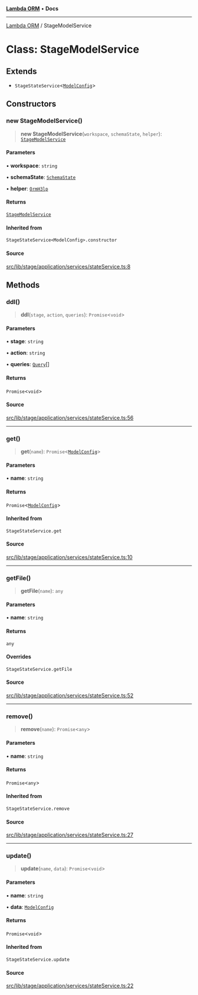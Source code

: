 [**Lambda ORM**](../README.md) • **Docs**

***

[Lambda ORM](../README.md) / StageModelService

# Class: StageModelService

## Extends

- `StageStateService`\<[`ModelConfig`](../interfaces/ModelConfig.md)\>

## Constructors

### new StageModelService()

> **new StageModelService**(`workspace`, `schemaState`, `helper`): [`StageModelService`](StageModelService.md)

#### Parameters

• **workspace**: `string`

• **schemaState**: [`SchemaState`](SchemaState.md)

• **helper**: [`OrmH3lp`](OrmH3lp.md)

#### Returns

[`StageModelService`](StageModelService.md)

#### Inherited from

`StageStateService<ModelConfig>.constructor`

#### Source

[src/lib/stage/application/services/stateService.ts:8](https://github.com/lambda-orm/lambdaorm/blob/b5545097c371addc7799ba0f29b9e8204e97d347/src/lib/stage/application/services/stateService.ts#L8)

## Methods

### ddl()

> **ddl**(`stage`, `action`, `queries`): `Promise`\<`void`\>

#### Parameters

• **stage**: `string`

• **action**: `string`

• **queries**: [`Query`](Query.md)[]

#### Returns

`Promise`\<`void`\>

#### Source

[src/lib/stage/application/services/stateService.ts:56](https://github.com/lambda-orm/lambdaorm/blob/b5545097c371addc7799ba0f29b9e8204e97d347/src/lib/stage/application/services/stateService.ts#L56)

***

### get()

> **get**(`name`): `Promise`\<[`ModelConfig`](../interfaces/ModelConfig.md)\>

#### Parameters

• **name**: `string`

#### Returns

`Promise`\<[`ModelConfig`](../interfaces/ModelConfig.md)\>

#### Inherited from

`StageStateService.get`

#### Source

[src/lib/stage/application/services/stateService.ts:10](https://github.com/lambda-orm/lambdaorm/blob/b5545097c371addc7799ba0f29b9e8204e97d347/src/lib/stage/application/services/stateService.ts#L10)

***

### getFile()

> **getFile**(`name`): `any`

#### Parameters

• **name**: `string`

#### Returns

`any`

#### Overrides

`StageStateService.getFile`

#### Source

[src/lib/stage/application/services/stateService.ts:52](https://github.com/lambda-orm/lambdaorm/blob/b5545097c371addc7799ba0f29b9e8204e97d347/src/lib/stage/application/services/stateService.ts#L52)

***

### remove()

> **remove**(`name`): `Promise`\<`any`\>

#### Parameters

• **name**: `string`

#### Returns

`Promise`\<`any`\>

#### Inherited from

`StageStateService.remove`

#### Source

[src/lib/stage/application/services/stateService.ts:27](https://github.com/lambda-orm/lambdaorm/blob/b5545097c371addc7799ba0f29b9e8204e97d347/src/lib/stage/application/services/stateService.ts#L27)

***

### update()

> **update**(`name`, `data`): `Promise`\<`void`\>

#### Parameters

• **name**: `string`

• **data**: [`ModelConfig`](../interfaces/ModelConfig.md)

#### Returns

`Promise`\<`void`\>

#### Inherited from

`StageStateService.update`

#### Source

[src/lib/stage/application/services/stateService.ts:22](https://github.com/lambda-orm/lambdaorm/blob/b5545097c371addc7799ba0f29b9e8204e97d347/src/lib/stage/application/services/stateService.ts#L22)

